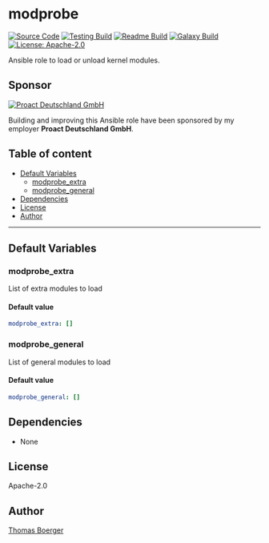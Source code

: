 # modprobe

[![Source Code](https://img.shields.io/badge/github-source%20code-blue?logo=github&logoColor=white)](https://github.com/rolehippie/modprobe) [![Testing Build](https://github.com/rolehippie/modprobe/workflows/testing/badge.svg)](https://github.com/rolehippie/modprobe/actions?query=workflow%3Atesting) [![Readme Build](https://github.com/rolehippie/modprobe/workflows/readme/badge.svg)](https://github.com/rolehippie/modprobe/actions?query=workflow%3Areadme) [![Galaxy Build](https://github.com/rolehippie/modprobe/workflows/galaxy/badge.svg)](https://github.com/rolehippie/modprobe/actions?query=workflow%3Agalaxy) [![License: Apache-2.0](https://img.shields.io/github/license/rolehippie/modprobe)](https://github.com/rolehippie/modprobe/blob/master/LICENSE) 

Ansible role to load or unload kernel modules. 

## Sponsor 

[![Proact Deutschland GmbH](https://proact.eu/wp-content/uploads/2020/03/proact-logo.png)](https://proact.eu) 

Building and improving this Ansible role have been sponsored by my employer **Proact Deutschland GmbH**.

## Table of content

* [Default Variables](#default-variables)
  * [modprobe_extra](#modprobe_extra)
  * [modprobe_general](#modprobe_general)
* [Dependencies](#dependencies)
* [License](#license)
* [Author](#author)

---

## Default Variables

### modprobe_extra

List of extra modules to load

#### Default value

```YAML
modprobe_extra: []
```

### modprobe_general

List of general modules to load

#### Default value

```YAML
modprobe_general: []
```

## Dependencies

* None

## License

Apache-2.0

## Author

[Thomas Boerger](https://github.com/tboerger)

